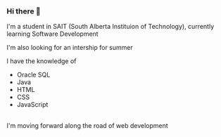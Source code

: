 ### Hi there 👋
I'm a student in SAIT (South Alberta Instituion of Technology), currently learning Software Development<br>

I'm also looking for an intership for summer<br>

I have the knowledge of
* Oracle SQL
* Java
* HTML
* CSS
* JavaScript
<br>
I'm moving forward along the road of web development

